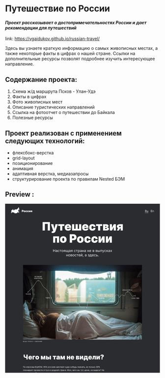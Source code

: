 # Путешествие по России

#### *Проект рассказывает о достопримечательностях России и дает рекомендации для путешествий*
link: https://vgaidukov.github.io/russian-travel/

Здесь вы узнаете краткую информацию о самых живописных местах, а также некоторые факты в цифрах о нашей стране.
Ссылки на дополнительные ресурсы позволят подробнее изучить интересующее направление.

## Содержание проекта:
 1. Схема ж/д маршрута Псков - Улан-Удэ
 2. Факты в цифрах
 3. Фото живописных мест
 4. Описание туристических направлений 
 5. Ссылка на фотоотчет о путешествии до Байкала
 6. Полезные ресурсы
 
 ## Проект реализован с применением следующих технологий:
 - флексбокс-верстка
 - grid-layout
 - позиционирование
 - анимация
 - адаптивная верстка, медиазапросы
 - структурирование проекта по правилам Nested БЭМ

 ## Preview :
 ![Preview](vendor/preview.png)
 
